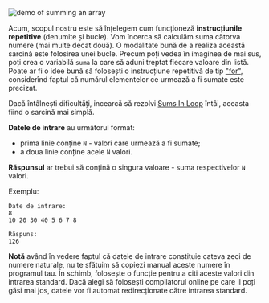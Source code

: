 <div class="centered">
<img alt="demo of summing an array" src="https://codeabbey.github.io/data/sum_in_loop.gif"/>
</div>

Acum, scopul nostru este să înțelegem cum funcționeză **instrucțiunile repetitive** (denumite și bucle).
Vom încerca să calculăm suma cătorva numere (mai multe decat două). O modalitate bună de a realiza această sarcină este folosirea unei bucle.
Precum poți vedea în imaginea de mai sus, poți crea o variabilă `suma` la care să aduni treptat fiecare valoare din listă.
Poate ar fi o idee bună să folosești o instrucțiune repetitivă de tip ["for"](http://en.wikipedia.org/wiki/For_loop), considerînd faptul că numărul elementelor ce urmează a fi sumate este precizat.

Dacă întâlnești dificultăți, incearcă să rezolvi [Sums In Loop](./sums-in-loop) întâi, aceasta fiind o sarcină mai simplă.

**Datele de intrare** au următorul format:

- prima linie conține `N` - valori care urmează a fi sumate;
- a doua linie conține acele `N` valori.

**Răspunsul** ar trebui să conțină o singura valoare - suma respectivelor `N` valori.

Exemplu:

	Date de intrare:
	8
	10 20 30 40 5 6 7 8
	
	Răspuns:
	126

**Notă** având în vedere faptul că datele de intrare constituie cateva zeci de numere naturale, nu te sfătuim să copiezi manual aceste numere în programul tau.
În schimb, folosește o funcție pentru a citi aceste valori din intrarea standard. Dacă alegi să folosești compilatorul online pe care il poți găsi mai jos, datele vor fi automat redirecționate către intrarea standard.